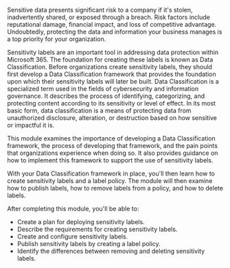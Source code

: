 Sensitive data presents significant risk to a company if it's stolen, inadvertently shared, or exposed through a breach. Risk factors include reputational damage, financial impact, and loss of competitive advantage. Undoubtedly, protecting the data and information your business manages is a top priority for your organization.

Sensitivity labels are an important tool in addressing data protection within Microsoft 365. The foundation for creating these labels is known as Data Classification. Before organizations create sensitivity labels, they should first develop a Data Classification framework that provides the foundation upon which their sensitivity labels will later be built. Data Classification is a specialized term used in the fields of cybersecurity and information governance. It describes the process of identifying, categorizing, and protecting content according to its sensitivity or level of effect. In its most basic form, data classification is a means of protecting data from unauthorized disclosure, alteration, or destruction based on how sensitive or impactful it is.

This module examines the importance of developing a Data Classification framework, the process of developing that framework, and the pain points that organizations experience when doing so. It also provides guidance on how to implement this framework to support the use of sensitivity labels.

With your Data Classification framework in place, you'll then learn how to create sensitivity labels and a label policy. The module will then examine how to publish labels, how to remove labels from a policy, and how to delete labels.

After completing this module, you'll be able to:

 -  Create a plan for deploying sensitivity labels.
 -  Describe the requirements for creating sensitivity labels.
 -  Create and configure sensitivity labels.
 -  Publish sensitivity labels by creating a label policy.
 -  Identify the differences between removing and deleting sensitivity labels.
